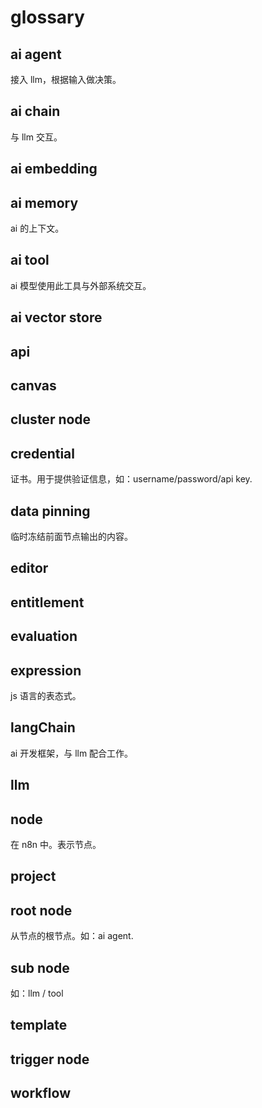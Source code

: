 # glossary

## ai agent

接入 llm，根据输入做决策。

## ai chain

与 llm 交互。

## ai embedding

## ai memory

ai 的上下文。

## ai tool

ai 模型使用此工具与外部系统交互。

## ai vector store

## api

## canvas

## cluster node

## credential

证书。用于提供验证信息，如：username/password/api key.

## data pinning

临时冻结前面节点输出的内容。

## editor

## entitlement

## evaluation

## expression

js 语言的表态式。

## langChain

ai 开发框架，与 llm 配合工作。

## llm

## node

在 n8n 中。表示节点。

## project

## root node

从节点的根节点。如：ai agent.

## sub node

如：llm / tool

## template

## trigger node

## workflow
